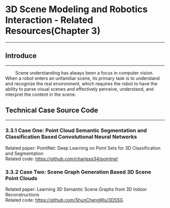 
# 3D Scene Modeling and Robotics Interaction - Related Resources(Chapter 3)
**************************


## Introduce
**************************
&nbsp;&nbsp;&nbsp;&nbsp;&nbsp;&nbsp;&nbsp;&nbsp;Scene understanding has always been a focus in computer vision. When a robot enters an unfamiliar scene, its primary task is to understand and recognize the real environment, which requires the robot to have the ability to parse visual scenes and effectively perceive, understand, and interpret the content in the scene.

## Technical Case Source Code
**************************

### 3.3.1 Case One: Point Cloud Semantic Segmentation and Classification Based Convolutional Neural Networks  
Related paper: PointNet: Deep Learning on Point Sets for 3D Classification and Segmentation  <br>
Related code: https://github.com/charlesq34/pointnet

### 3.3.2 Case Two: Scene Graph Generation Based 3D Scene Point Clouds
Related paper: Learning 3D Semantic Scene Graphs from 3D Indoor Reconstructions  <br>
Related code: https://github.com/ShunChengWu/3DSSG

